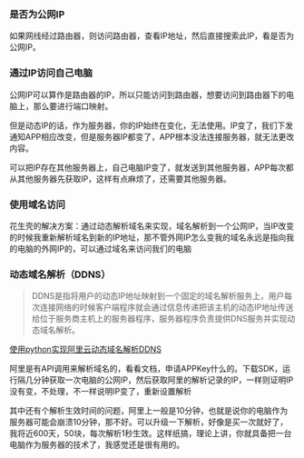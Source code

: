 ### 是否为公网IP

如果网线经过路由器，则访问路由器，查看IP地址，然后直接搜索此IP，看是否为公网IP。

### 通过IP访问自己电脑

公网IP可以算作是路由器的IP，所以只能访问到路由器，想要访问到路由器下的电脑上，那么要进行端口映射。

但是动态IP的话，作为服务器，你的IP始终在变化，无法使用。IP变了，我们下发通知APP相应改变，但是服务器IP都变了，APP根本没法连接服务器，就无法更改内容。

可以把IP存在其他服务器上，自己电脑IP变了，就发送到其他服务器，APP每次都从其他服务器先获取IP，这样有点麻烦了，还需要其他服务器。

### 使用域名访问

花生壳的解决方案：通过动态解析域名来实现，域名解析到一个公网IP，当IP改变的时候我重新解析域名到新的IP地址，那不管外网IP怎么变我的域名永远是指向我的电脑的外网IP的，可以通过域名来访问我们的电脑

### 动态域名解析（DDNS）

> DDNS是指将用户的动态IP地址映射到一个固定的域名解析服务上，用户每次连接网络的时候客户端程序就会通过信息传递把该主机的动态IP地址传送给位于服务商主机上的服务器程序，服务器程序负责提供DNS服务并实现动态域名解析。

[使用python实现阿里云动态域名解析DDNS](https://yq.aliyun.com/articles/702552?spm=a2c4g.11186623.2.21.6f264791fwsJcS)

阿里是有API调用来解析域名的，看看文档，申请APPKey什么的。下载SDK，运行隔几分钟获取一次电脑的公网IP，然后获取阿里的解析记录的IP，一样则证明IP没有变，不处理，不一样说明IP变了，重新设置解析

其中还有个解析生效时间的问题，阿里上一般是10分钟，也就是说你的电脑作为服务器可能会崩溃10分钟，那不好。可以升级一下解析，好像是买一次就好了，我将近600天，50块，每次解析1秒生效。这样纸搞，理论上讲，你就具备把一台电脑作为服务器的技术了，我感觉还是很有用的。
